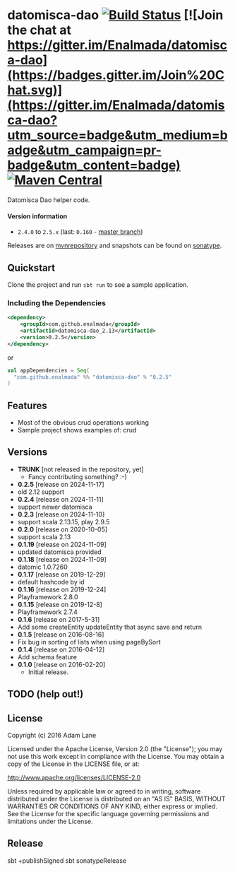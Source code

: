 # datomisca-dao [![Build Status](https://travis-ci.org/Enalmada/datomisca-dao.svg?branch=master)](https://travis-ci.org/Enalmada/datomisca-dao) [![Join the chat at https://gitter.im/Enalmada/datomisca-dao](https://badges.gitter.im/Join%20Chat.svg)](https://gitter.im/Enalmada/datomisca-dao?utm_source=badge&utm_medium=badge&utm_campaign=pr-badge&utm_content=badge) [![Maven Central](https://maven-badges.herokuapp.com/maven-central/com.github.enalmada/datomisca-dao/badge.svg)](https://maven-badges.herokuapp.com/maven-central/com.github.enalmada/datomisca-dao)

Datomisca Dao helper code.

#### Version information
* `2.4.0` to `2.5.x` (last: `0.160` - [master branch](https://github.com/enalmada/datomisca-dao/tree/master))

Releases are on [mvnrepository](http://mvnrepository.com/artifact/com.github.enalmada) and snapshots can be found on [sonatype](https://oss.sonatype.org/content/repositories/snapshots/com/github/enalmada).

## Quickstart
Clone the project and run `sbt run` to see a sample application.

### Including the Dependencies

```xml
<dependency>
    <groupId>com.github.enalmada</groupId>
    <artifactId>datomisca-dao_2.13</artifactId>
    <version>0.2.5</version>
</dependency>
```
or

```scala
val appDependencies = Seq(
  "com.github.enalmada" %% "datomisca-dao" % "0.2.5"
)
```

## Features
* Most of the obvious crud operations working
* Sample project shows examples of: crud

## Versions
* **TRUNK** [not released in the repository, yet]
  * Fancy contributing something? :-)
* **0.2.5** [release on 2024-11-17]
* old 2.12 support
* **0.2.4** [release on 2024-11-11]
* support newer datomisca
* **0.2.3** [release on 2024-11-10]
* support scala 2.13.15, play 2.9.5
* **0.2.0** [release on 2020-10-05]
* support scala 2.13
* **0.1.19** [release on 2024-11-09]
* updated datomisca provided
* **0.1.18** [release on 2024-11-09]
* datomic 1.0.7260
* **0.1.17** [release on 2019-12-29]
* default hashcode by id
* **0.1.16** [release on 2019-12-24]
* Playframework 2.8.0   
* **0.1.15** [release on 2019-12-8]
* Playframework 2.7.4 
* **0.1.6** [release on 2017-5-31]
* Add some createEntity updateEntity that async save and return 
* **0.1.5** [release on 2016-08-16]
* Fix bug in sorting of lists when using pageBySort
* **0.1.4** [release on 2016-04-12]
* Add schema feature
* **0.1.0** [release on 2016-02-20]
  * Initial release.

## TODO (help out!)

  
## License

Copyright (c) 2016 Adam Lane

Licensed under the Apache License, Version 2.0 (the "License"); you may not use this work except in compliance with the License. You may obtain a copy of the License in the LICENSE file, or at:

http://www.apache.org/licenses/LICENSE-2.0

Unless required by applicable law or agreed to in writing, software distributed under the License is distributed on an "AS IS" BASIS, WITHOUT WARRANTIES OR CONDITIONS OF ANY KIND, either express or implied. See the License for the specific language governing permissions and limitations under the License.
  
## Release
sbt +publishSigned
sbt sonatypeRelease
